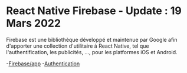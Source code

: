 # React Native Firebase - Update : 19 Mars 2022

Firebase est une bibliothèque développé et maintenue par Google afin d'apporter une collection d'utilitaire à React Native, tel que l'authentification, les publicités, ..., pour les platformes iOS et Android.

-[Firebase/app](base.md)
  -[Authentication](auth.md)
